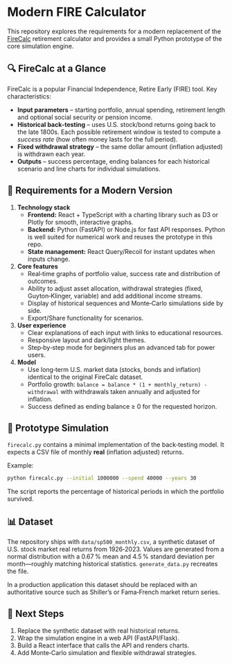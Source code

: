 # Modern FIRE Calculator

This repository explores the requirements for a modern replacement of the [FireCalc](https://www.firecalc.com/) retirement calculator and provides a small Python prototype of the core simulation engine.

## 🔍 FireCalc at a Glance

FireCalc is a popular Financial Independence, Retire Early (FIRE) tool. Key characteristics:

- **Input parameters** – starting portfolio, annual spending, retirement length and optional social security or pension income.
- **Historical back‑testing** – uses U.S. stock/bond returns going back to the late 1800s. Each possible retirement window is tested to compute a *success rate* (how often money lasts for the full period).
- **Fixed withdrawal strategy** – the same dollar amount (inflation adjusted) is withdrawn each year.
- **Outputs** – success percentage, ending balances for each historical scenario and line charts for individual simulations.

## 🧭 Requirements for a Modern Version

1. **Technology stack**
   - **Frontend:** React + TypeScript with a charting library such as D3 or Plotly for smooth, interactive graphs.
   - **Backend:** Python (FastAPI) or Node.js for fast API responses. Python is well suited for numerical work and reuses the prototype in this repo.
   - **State management:** React Query/Recoil for instant updates when inputs change.
2. **Core features**
   - Real‑time graphs of portfolio value, success rate and distribution of outcomes.
   - Ability to adjust asset allocation, withdrawal strategies (fixed, Guyton‑Klinger, variable) and add additional income streams.
   - Display of historical sequences and Monte‑Carlo simulations side by side.
   - Export/Share functionality for scenarios.
3. **User experience**
   - Clear explanations of each input with links to educational resources.
   - Responsive layout and dark/light themes.
   - Step‑by‑step mode for beginners plus an advanced tab for power users.
4. **Model**
   - Use long‑term U.S. market data (stocks, bonds and inflation) identical to the original FireCalc dataset.
   - Portfolio growth: `balance = balance * (1 + monthly_return) - withdrawal` with withdrawals taken annually and adjusted for inflation.
   - Success defined as ending balance ≥ 0 for the requested horizon.

## 🧮 Prototype Simulation

`firecalc.py` contains a minimal implementation of the back‑testing model. It expects a CSV file of monthly **real** (inflation adjusted) returns.

Example:

```bash
python firecalc.py --initial 1000000 --spend 40000 --years 30
```

The script reports the percentage of historical periods in which the portfolio survived.

## 📊 Dataset

The repository ships with `data/sp500_monthly.csv`, a synthetic dataset of U.S. stock market real returns from 1926‑2023. Values are generated from a normal distribution with a 0.67 % mean and 4.5 % standard deviation per month—roughly matching historical statistics. `generate_data.py` recreates the file.

In a production application this dataset should be replaced with an authoritative source such as Shiller’s or Fama‑French market return series.

## 🚀 Next Steps

1. Replace the synthetic dataset with real historical returns.
2. Wrap the simulation engine in a web API (FastAPI/Flask).
3. Build a React interface that calls the API and renders charts.
4. Add Monte‑Carlo simulation and flexible withdrawal strategies.
